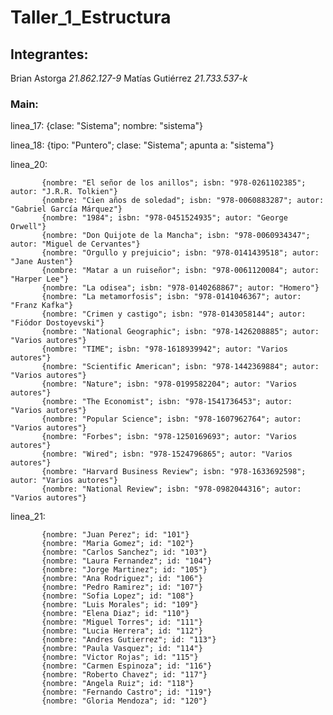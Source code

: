 # Taller_1_Estructura

## Integrantes:
Brian Astorga *21.862.127-9*
Matías Gutiérrez *21.733.537-k*

### Main:

linea_17:  {clase: "Sistema"; nombre: "sistema"}

linea_18:  {tipo: "Puntero"; clase: "Sistema"; apunta a: "sistema"}

linea_20: 

           {nombre: "El señor de los anillos"; isbn: "978-0261102385"; autor: "J.R.R. Tolkien"}
           {nombre: "Cien años de soledad"; isbn: "978-0060883287"; autor: "Gabriel García Márquez"}
           {nombre: "1984"; isbn: "978-0451524935"; autor: "George Orwell"}
           {nombre: "Don Quijote de la Mancha"; isbn: "978-0060934347"; autor: "Miguel de Cervantes"}
           {nombre: "Orgullo y prejuicio"; isbn: "978-0141439518"; autor: "Jane Austen"}
           {nombre: "Matar a un ruiseñor"; isbn: "978-0061120084"; autor: "Harper Lee"}
           {nombre: "La odisea"; isbn: "978-0140268867"; autor: "Homero"}
           {nombre: "La metamorfosis"; isbn: "978-0141046367"; autor: "Franz Kafka"}
           {nombre: "Crimen y castigo"; isbn: "978-0143058144"; autor: "Fiódor Dostoyevski"}
           {nombre: "National Geographic"; isbn: "978-1426208885"; autor: "Varios autores"}
           {nombre: "TIME"; isbn: "978-1618939942"; autor: "Varios autores"}
           {nombre: "Scientific American"; isbn: "978-1442369884"; autor: "Varios autores"}
           {nombre: "Nature"; isbn: "978-0199582204"; autor: "Varios autores"}
           {nombre: "The Economist"; isbn: "978-1541736453"; autor: "Varios autores"}
           {nombre: "Popular Science"; isbn: "978-1607962764"; autor: "Varios autores"}
           {nombre: "Forbes"; isbn: "978-1250169693"; autor: "Varios autores"}
           {nombre: "Wired"; isbn: "978-1524796865"; autor: "Varios autores"}
           {nombre: "Harvard Business Review"; isbn: "978-1633692598"; autor: "Varios autores"}
           {nombre: "National Review"; isbn: "978-0982044316"; autor: "Varios autores"}

linea_21:

           {nombre: "Juan Perez"; id: "101"}
           {nombre: "Maria Gomez"; id: "102"}
           {nombre: "Carlos Sanchez"; id: "103"}
           {nombre: "Laura Fernandez"; id: "104"}
           {nombre: "Jorge Martinez"; id: "105"}
           {nombre: "Ana Rodriguez"; id: "106"}
           {nombre: "Pedro Ramirez"; id: "107"}
           {nombre: "Sofia Lopez"; id: "108"}
           {nombre: "Luis Morales"; id: "109"}
           {nombre: "Elena Diaz"; id: "110"}
           {nombre: "Miguel Torres"; id: "111"}
           {nombre: "Lucia Herrera"; id: "112"}
           {nombre: "Andres Gutierrez"; id: "113"}
           {nombre: "Paula Vasquez"; id: "114"}
           {nombre: "Victor Rojas"; id: "115"}
           {nombre: "Carmen Espinoza"; id: "116"}
           {nombre: "Roberto Chavez"; id: "117"}
           {nombre: "Angela Ruiz"; id: "118"}
           {nombre: "Fernando Castro"; id: "119"}
           {nombre: "Gloria Mendoza"; id: "120"}
           
           
          

